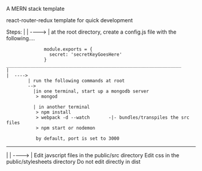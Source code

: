 A MERN stack template

react-router-redux template for quick development

Steps:
    |
    |  ---->
            |
            at the root directory, create a config.js file with the following....

                  module.exports = {
                    secret: 'secretKeyGoesHere'
                  }
    _________________________________________________________________
    |
    |  ---->
            | run the following commands at root
            -->
              |in one terminal, start up a mongodb server
               > mongod

              | in another terminal
               > npm install
               > webpack -d --watch       -|- bundles/transpiles the src files  
               > npm start or nodemon

               by default, port is set to 3000

   _________________________________________________________________
   |
   |  ---->
           |
           Edit javscript files in the public/src directory
           Edit css in the public/stylesheets directory
           Do not edit directly in dist

